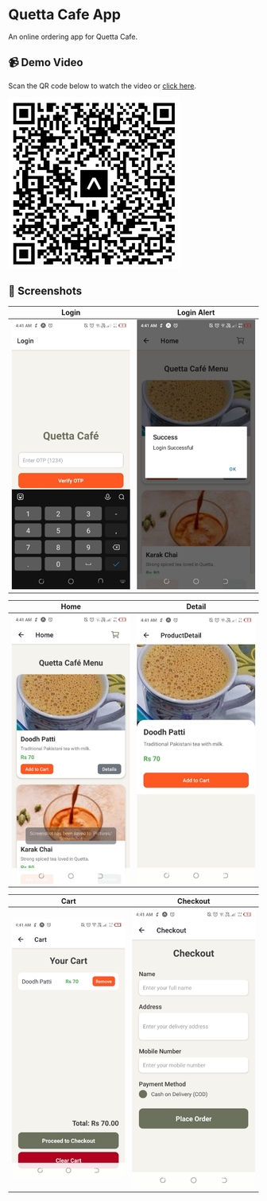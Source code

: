 # Quetta Cafe App

An online ordering app for Quetta Cafe.

## 📹 Demo Video
Scan the QR code below to watch the video or [click here](https://www.youtube.com/watch?v=dQw4w9WgXcQ).

![YouTube Video QR Code](projectqr.png)

## 📸 Screenshots

| Login | Login Alert |
|-------|-------------|
| ![Login](screenshots/login.jpeg) | ![Login Alert](screenshots/loginalert.jpeg) |

| Home | Detail |
|------|--------|
| ![Home](screenshots/home.jpeg) | ![Detail](screenshots/detail.jpeg) |

| Cart | Checkout |
|------|----------|
| ![Cart](screenshots/cart.jpeg) | ![Checkout](screenshots/checkout.jpeg) |
